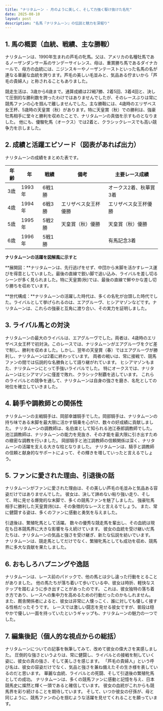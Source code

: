 ```yaml
---
title: "ナリタムーン - 月のように美しく、そして力強く駆け抜けた名牝"
date: 2025-08-10
layout: post
description: "名馬『ナリタムーン』の伝説と魅力を深堀り"
---
```


## 1. 馬の概要（血統、戦績、主な勝鞍）

ナリタムーンは、1990年生まれの芦毛の牝馬。父は、アメリカの名種牡馬であるノーザンダンサー系のサンデーサイレンス、母は、重賞勝ち馬であるダイナカールで、母方の血統には、ニジンスキーやノーザンテーストといった名馬の名が連なる華麗な血統を誇ります。芦毛の美しい毛並みと、気品ある佇まいから「芦毛の貴婦人」と称されることもありました。

競走生活は、3歳から6歳まで。通算成績は22戦7勝、2着5回、3着4回と、決して圧倒的な勝利数を誇ったわけではありませんでしたが、そのレースぶりは常に競馬ファンの心を掴んで離しませんでした。主な勝鞍には、4歳時のエリザベス女王杯、5歳時の天皇賞（秋）があります。特に天皇賞（秋）での勝利は、強豪牡馬相手に堂々と勝利を収めたことで、ナリタムーンの真価を示すものとなりました。  他にも、優駿牝馬（オークス）では2着と、クラシックレースでも高い競争力を示しました。


## 2. 成績と活躍エピソード（図表があれば出力）

ナリタムーンの成績をまとめた表です。

| 年齢 | 年 | 戦績 | 備考 | 主要レース成績 |
|---|---|---|---|---|
| 3歳 | 1993年 | 6戦1勝 |  |  オークス2着、秋華賞3着 |
| 4歳 | 1994年 | 6戦3勝 |  エリザベス女王杯優勝 |  エリザベス女王杯優勝 |
| 5歳 | 1995年 | 5戦2勝 | 天皇賞（秋）優勝 | 天皇賞（秋）優勝 |
| 6歳 | 1996年 | 5戦1勝 |  |  有馬記念3着 |


**ナリタムーンの活躍を図解風に示すと**

**展開図：**ナリタムーンは、先行逃げをせず、中団から末脚を活かすレース運びを得意としていました。最後の直線で鋭い脚で追い込み、ライバルを差し切るシーンが多く見られました。特に天皇賞(秋)では、最後の直線で鮮やかな差し切り勝ちを収めています。

**世代構成：**ナリタムーンの活躍した時代は、多くの名牝が台頭した時代でした。ライバルとして挙げられるのは、エアグルーヴ、ヒシアマゾンなどです。ナリタムーンは、これらの強豪と互角に渡り合い、その実力を証明しました。


## 3. ライバル馬との対決

ナリタムーンの最大のライバルは、エアグルーヴでした。両者は、4歳時のエリザベス女王杯で初対決。このレースでは、ナリタムーンがエアグルーヴをクビ差で制し、勝利を収めました。しかし、翌年の天皇賞（春）ではエアグルーヴが勝利し、ナリタムーンは2着に終わっています。  両者の戦いは、常に接戦で、競馬ファンの間では伝説的な名勝負として語り継がれています。  ヒシアマゾンもまた、ナリタムーンにとって手強いライバルでした。  特にオークスでは、ナリタムーンはヒシアマゾンに僅差で敗れ、クラシック制覇を逃しています。  これらのライバルとの競争を通して、ナリタムーンは自身の強さを磨き、名牝としての地位を確立していきました。


## 4. 騎手や調教師との関係性

ナリタムーンの主戦騎手は、岡部幸雄騎手でした。岡部騎手は、ナリタムーンの持ち味である末脚を最大限に活かす騎乗を心がけ、数々の好成績に貢献しました。  ナリタムーンの調教師は、名伯楽として知られる池江泰郎調教師でした。池江調教師は、ナリタムーンの能力を見抜き、その才能を最大限に引き出すための緻密な調教を行いました。  岡部騎手と池江調教師の信頼関係は深く、ナリタムーンの活躍を支える大きな柱となりました。  ナリタムーンは、騎手と調教師の信頼と献身的なサポートによって、その輝きを増していったと言えるでしょう。


## 5. ファンに愛された理由、引退後の話

ナリタムーンがファンに愛された理由は、その美しい芦毛の毛並みと気品ある容姿だけではありませんでした。  彼女は、決して諦めない粘り強い走り、そして、時に見せる爆発的な末脚で、多くの競馬ファンを魅了しました。  強豪牡馬相手に勝利した天皇賞(秋)は、その象徴的なレースと言えるでしょう。  また、常に健闘する姿は、多くのファンに感動と勇気を与えました。

引退後は、繁殖牝馬として活躍。  数々の優秀な競走馬を輩出し、その血統は現在も日本競馬界に大きな影響を与え続けています。  彼女の血統を受け継いだ馬たちは、ナリタムーンの気品と強さを受け継ぎ、新たな伝説を紡いでいます。  ナリタムーンは、競走馬としてだけでなく、繁殖牝馬としても成功を収め、競馬界に多大な貢献を果たしました。


## 6. おもしろハプニングや逸話

ナリタムーンは、レース前のパドックで、他の馬とは少し違った行動をとることがありました。  他の馬たちが落ち着いて歩いている中、彼女は時折、軽快なステップを踏むように歩き出すことがあったのです。  これは、彼女独特の落ち着き方であり、レースへの集中力を高めるための行動だったのかもしれません。  また、厩舎関係者によると、彼女は非常に人懐っこく、誰に対しても優しく接する性格だったそうです。  レースでは激しい闘志を見せる彼女ですが、普段は穏やかで優しい一面を持っていたというギャップも、ナリタムーンの魅力の一つでした。


## 7. 編集後記（個人的な視点からの総括）

ナリタムーンについての記事を執筆してみて、改めて彼女の偉大さを実感しました。  圧倒的な強さというよりは、常に健闘し、ライバルとの接戦を制していく姿に、彼女の真の強さ、そして美しさを感じます。  「芦毛の貴婦人」という呼び名は、彼女の容姿だけでなく、気品と強さを兼ね備えたその生き様を表しているのだと思います。  華麗な血統、ライバルとの死闘、そして引退後の繁殖牝馬としての成功。  ナリタムーンは、多くの競馬ファンに感動と記憶を与え、日本競馬史に燦然と輝く一頭であると確信しています。  彼女の血統がこれからも競馬界を彩り続けることを期待しています。  そして、いつか彼女の仔孫が、母と同じように、競馬ファンの心を掴むような活躍を見せてくれることを願っています。
